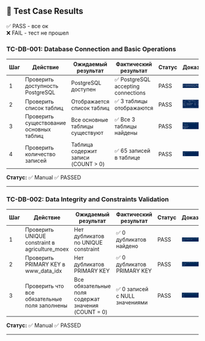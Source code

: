 ## 🧪 Test Case Results
✅ PASS - все ок  
❌ FAIL - тест не прошел  

### TC-DB-001: Database Connection and Basic Operations

| Шаг | Действие | Ожидаемый результат | Фактический результат | Статус | Доказательства |
|-----|----------|---------------------|----------------------|--------|----------------|
| 1 | Проверить доступность PostgreSQL | PostgreSQL доступен | ✅ PostgreSQL accepting connections | PASS | ![Health](../screenshots/database_tests/TC-DB-001_step1_postgres_availability.JPG) |
| 2 | Проверить список таблиц | Отображается список таблиц | ✅ 3 таблицы отображаются | PASS | ![Tables](../screenshots/database_tests/TC-DB-001_step2_table_list.JPG) |
| 3 | Проверить существование основных таблиц | Все основные таблицы существуют | ✅ Все 3 таблицы найдены | PASS | ![Main Tables](../screenshots/database_tests/TC-DB-001_step3_main_tables.JPG) |
| 4 | Проверить количество записей | Таблица содержит записи (COUNT > 0) | ✅ 65 записей в таблице | PASS | ![Record Count](../screenshots/database_tests/TC-DB-001_step4_record_count.JPG) |

**Статус:** ✅ Manual ✅ PASSED

---

### TC-DB-002: Data Integrity and Constraints Validation

| Шаг | Действие | Ожидаемый результат | Фактический результат | Статус | Доказательства |
|-----|----------|---------------------|----------------------|--------|----------------|
| 1 | Проверить UNIQUE constraint в agriculture_moex | Нет дубликатов по UNIQUE constraint | ✅ 0 дубликатов найдено | PASS | ![Unique Constraint](../screenshots/database_tests/TC-DB-002_step1_unique_constraint.JPG) |
| 2 | Проверить PRIMARY KEY в www_data_idx | Нет дубликатов PRIMARY KEY | ✅ 0 дубликатов PRIMARY KEY | PASS | ![Primary Key](../screenshots/database_tests/TC-DB-002_step2_primary_key.JPG) |
| 3 | Проверить что все обязательные поля заполнены | Все обязательные поля содержат значения (COUNT = 0) | ✅ 0 записей с NULL значениями | PASS | ![Null Check](../screenshots/database_tests/TC-DB-002_step3_null_check.JPG) |

**Статус:** ✅ Manual ✅ PASSED

---
